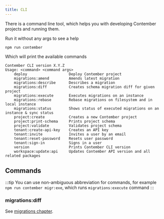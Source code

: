 ```yaml
---
title: CLI
---
```


There is a command line tool, which helps you with developing Contember projects and running them.

Run it without any args to see a help
```text
npm run contember
``` 
Which will print the available commands
```text
Contember CLI version X.Y.Z
Usage: <command> <command args>
    deploy                   Deploy Contember project
    migrations:amend         Amends latest migration
    migrations:describe      Describes a migration
    migrations:diff          Creates schema migration diff for given project
    migrations:execute       Executes migrations on an instance
    migrations:rebase        Rebase migrations on filesystem and in local instance
    migrations:status        Shows status of executed migrations on an instance & sync status
    project:create           Creates a new Contember project
    project:print-schema     Prints project schema
    project:validate         Validates project schema
    tenant:create-api-key    Creates an API key
    tenant:invite            Invites a user by an email
    tenant:reset-password    Resets user password
    tenant:sign-in           Signs in a user
    version                  Prints Contember CLI version
    workspace:update:api     Updates Contember API version and all related packages
```

## Commands
:::tip
You can use non-ambiguous abbreviation for commands,
for example `npm run contember migr:exe`, which runs `migrations:execute` command
:::

### migrations:diff

See [migrations chapter](/reference/engine/schema/migrations.md).

